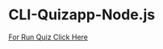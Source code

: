 # CLI-Quizapp-Node.js


[For Run Quiz Click Here](https://replit.com/@Prithiviraj69/quizApp#index.js)
